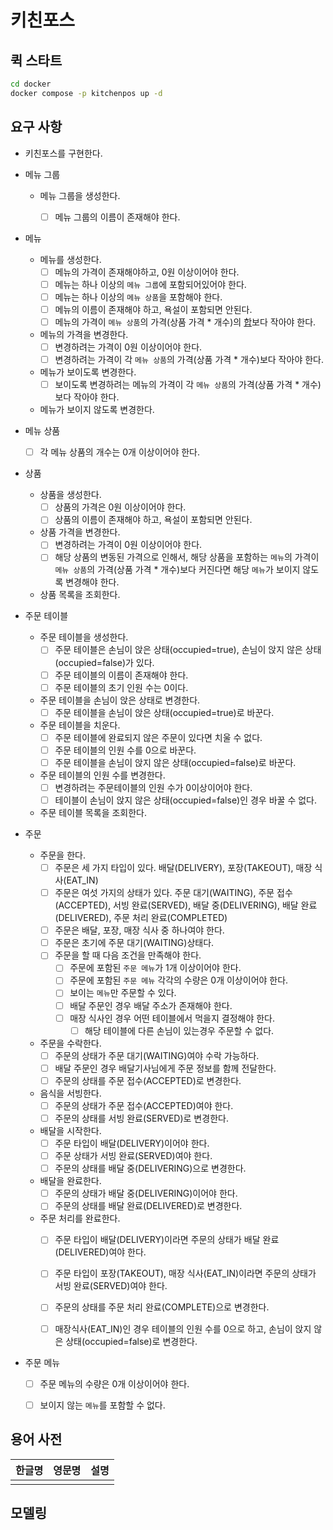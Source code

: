 # 키친포스

## 퀵 스타트

```sh
cd docker
docker compose -p kitchenpos up -d
```

## 요구 사항
- 키친포스를 구현한다.


- 메뉴 그룹
    - 메뉴 그룹을 생성한다.
        - [ ]  메뉴 그룹의 이름이 존재해야 한다.


- 메뉴
    - 메뉴를 생성한다.
        - [ ]  메뉴의 가격이 존재해야하고, 0원 이상이어야 한다.
        - [ ]  메뉴는 하나 이상의 `메뉴 그룹`에 포함되어있어야 한다.
        - [ ]  메뉴는 하나 이상의 `메뉴 상품`을 포함해야 한다.
        - [ ]  메뉴의 이름이 존재해야 하고, 욕설이 포함되면 안된다.
        - [ ]  메뉴의 가격이 `메뉴 상품`의 가격(상품 가격 * 개수)의 <u>합</u>보다 작아야 한다.
    - 메뉴의 가격을 변경한다.
        - [ ]  변경하려는 가격이 0원 이상이어야 한다.
        - [ ]  변경하려는 가격이 각 `메뉴 상품`의 가격(상품 가격 * 개수)보다 작아야 한다.
    - 메뉴가 보이도록 변경한다.
        - [ ]  보이도록 변경하려는 메뉴의 가격이 각 `메뉴 상품`의 가격(상품 가격 * 개수)보다 작아야 한다.
    - 메뉴가 보이지 않도록 변경한다.


- 메뉴 상품
    - [ ]  각 메뉴 상품의 개수는 0개 이상이어야 한다.


- 상품
    - 상품을 생성한다.
        - [ ]  상품의 가격은 0원 이상이어야 한다.
        - [ ]  상품의 이름이 존재해야 하고, 욕설이 포함되면 안된다.
    - 상품 가격을 변경한다.
        - [ ]  변경하려는 가격이 0원 이상이어야 한다.
        - [ ]  해당 상품의 변동된 가격으로 인해서, 해당 상품을 포함하는 `메뉴`의 가격이 `메뉴 상품`의 가격(상품 가격 * 개수)보다 커진다면 해당 `메뉴`가 보이지 않도록 변경해야 한다.
    - 상품 목록을 조회한다.


- 주문 테이블
    - 주문 테이블을 생성한다.
        - [ ]  주문 테이블은 손님이 앉은 상태(occupied=true), 손님이 앉지 않은 상태(occupied=false)가 있다.
        - [ ]  주문 테이블의 이름이 존재해야 한다.
        - [ ]  주문 테이블의 초기 인원 수는 0이다.
    - 주문 테이블을 손님이 앉은 상태로 변경한다.
        - [ ]  주문 테이블을 손님이 앉은 상태(occupied=true)로 바꾼다.
    - 주문 테이블을 치운다.
        - [ ]  주문 테이블에 완료되지 않은 주문이 있다면 치울 수 없다.
        - [ ]  주문 테이블의 인원 수를 0으로 바꾼다.
        - [ ]  주문 테이블을 손님이 앉지 않은 상태(occupied=false)로 바꾼다.
    - 주문 테이블의 인원 수를 변경한다.
        - [ ]  변경하려는 주문테이블의 인원 수가 0이상이어야 한다.
        - [ ]  테이블이 손님이 앉지 않은 상태(occupied=false)인 경우 바꿀 수 없다.
    - 주문 테이블 목록을 조회한다.


- 주문
    - 주문을 한다.
        - [ ]  주문은 세 가지 타입이 있다. 배달(DELIVERY), 포장(TAKEOUT), 매장 식사(EAT_IN)
        - [ ]  주문은 여섯 가지의 상태가 있다. 주문 대기(WAITING), 주문 접수(ACCEPTED), 서빙 완료(SERVED), 배달 중(DELIVERING), 배달 완료(DELIVERED), 주문 처리 완료(COMPLETED)
        - [ ]  주문은 배달, 포장, 매장 식사 중 하나여야 한다.
        - [ ]  주문은 초기에 주문 대기(WAITING)상태다.
        - [ ]  주문을 할 때 다음 조건을 만족해야 한다.
            - [ ]  주문에 포함된 `주문 메뉴`가 1개 이상이어야 한다.
            - [ ]  주문에 포함된 `주문 메뉴` 각각의 수량은 0개 이상이어야 한다.
            - [ ]  보이는 `메뉴`만 주문할 수 있다.
            - [ ]  배달 주문인 경우 배달 주소가 존재해야 한다.
            - [ ]  매장 식사인 경우 어떤 테이블에서 먹을지 결정해야 한다.
                - [ ]  해당 테이블에 다른 손님이 있는경우 주문할 수 없다.
    - 주문을 수락한다.
        - [ ]  주문의 상태가 주문 대기(WAITING)여야 수락 가능하다.
        - [ ]  배달 주문인 경우 배달기사님에게 주문 정보를 함께 전달한다.
        - [ ]  주문의 상태를 주문 접수(ACCEPTED)로 변경한다.
    - 음식을 서빙한다.
        - [ ]  주문의 상태가 주문 접수(ACCEPTED)여야 한다.
        - [ ]  주문의 상태를 서빙 완료(SERVED)로 변경한다.
    - 배달을 시작한다.
        - [ ]  주문 타입이 배달(DELIVERY)이어야 한다.
        - [ ]  주문 상태가 서빙 완료(SERVED)여야 한다.
        - [ ]  주문의 상태를 배달 중(DELIVERING)으로 변경한다.
    - 배달을 완료한다.
        - [ ]  주문의 상태가 배달 중(DELIVERING)이어야 한다.
        - [ ]  주문의 상태를 배달 완료(DELIVERED)로 변경한다.
    - 주문 처리를 완료한다.
        - [ ]  주문 타입이 배달(DELIVERY)이라면 주문의 상태가 배달 완료(DELIVERED)여야 한다.
        - [ ]  주문 타입이 포장(TAKEOUT), 매장 식사(EAT_IN)이라면 주문의 상태가 서빙 완료(SERVED)여야 한다.
        - [ ]  주문의 상태를 주문 처리 완료(COMPLETE)으로 변경한다.
        - [ ]  매장식사(EAT_IN)인 경우 테이블의 인원 수를 0으로 하고, 손님이 앉지 않은 상태(occupied=false)로 변경한다.


- 주문 메뉴
    - [ ]  주문 메뉴의 수량은 0개 이상이어야 한다.
    - [ ]  보이지 않는 `메뉴`를 포함할 수 없다.


## 용어 사전

| 한글명 | 영문명 | 설명 |
| --- | --- | --- |
|  |  |  |

## 모델링
